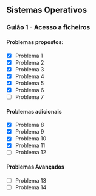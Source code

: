 ## Sistemas Operativos


 ### Guião 1 - Acesso a ficheiros
 
 #### Problemas propostos:       
 - [x] Problema 1              
 - [x] Problema 2              
 - [x] Problema 3              
 - [x] Problema 4              
 - [x] Problema 5              
 - [x] Problema 6              
 - [ ] Problema 7              
 #### Problemas adicionais
 - [x] Problema 8              
 - [x] Problema 9              
 - [x] Problema 10             
 - [x] Problema 11             
 - [ ] Problema 12   
 #### Problemas Avançados
 - [ ] Problema 13             
 - [ ] Problema 14             
